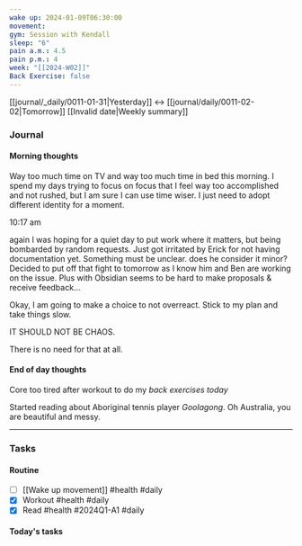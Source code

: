 ```yaml
---
wake up: 2024-01-09T06:30:00
movement: 
gym: Session with Kendall
sleep: "6"
pain a.m.: 4.5
pain p.m.: 4
week: "[[2024-W02]]"
Back Exercise: false
---
```

[[journal/_daily/0011-01-31|Yesterday]] <-> [[journal/daily/0011-02-02|Tomorrow]]
[[Invalid date|Weekly summary]]
### Journal
#### Morning thoughts
Way too much time on TV and way too much time in bed this morning. 
I spend my days trying to focus on focus that I feel way too accomplished and not rushed, but I am sure I can use time wiser. I just need to adopt different identity for a moment. 

10:17 am 

again I was hoping for a quiet day to put work where it matters, but being bombarded by random requests. Just got irritated by Erick for not having documentation yet. Something must be unclear. does he consider it minor? Decided to put off that fight to tomorrow as I know him and Ben are working on the issue. Plus with Obsidian seems to be hard to make proposals & receive feedback... 

Okay, I am going to make a choice to not overreact. Stick to my plan and take things slow.

IT SHOULD NOT BE CHAOS. 

There is no need for that at all. 


#### End of day thoughts
Core too tired after workout to do my *back exercises today*

Started reading about Aboriginal tennis player *Goolagong*. 
Oh Australia, you are beautiful and messy. 

-----
### Tasks 

#### Routine

- [ ] [[Wake up movement]] #health #daily
- [x] Workout #health #daily 
- [x] Read #health #2024Q1-A1 #daily

#### Today's tasks
